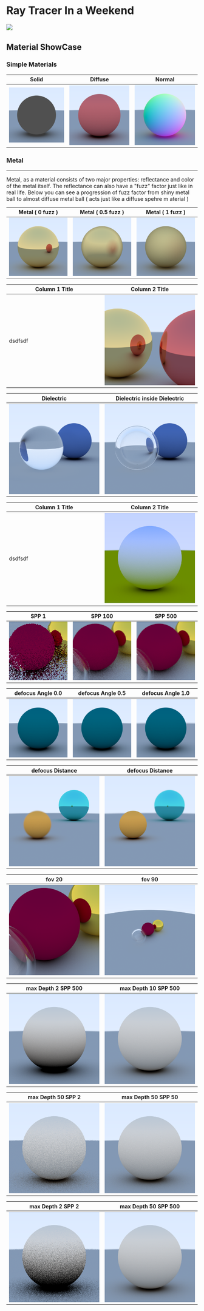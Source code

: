 # Ray Tracer In a Weekend

![](images/heroRender.png)

## Material ShowCase

### Simple Materials

| Solid | Diffuse | Normal |
|-------|---------|--------|
| ![](images/solid/render.png) | ![](images/diffuse/render.png) | ![](images/normal/render.png) |

### Metal
<hr>
Metal, as a material consists of two major properties: reflectance and color of the metal itself. The reflectance can also have a "fuzz" factor just like in real life. Below you can see a progression of fuzz factor from shiny metal ball to almost diffuse metal ball ( acts just like a diffuse spehre m aterial )

| Metal ( 0 fuzz ) | Metal ( 0.5 fuzz ) | Metal ( 1 fuzz ) |
|-------|---------|--------|
| ![](images/metal/fuzz0.png) | ![](images/metal/fuzz0.5.png) | ![](images/metal/fuzz1.png) |

<div align="center">
<table>
    <thead>
    <tr>
      <th width="50%">Column 1 Title</th>
      <th width="50%">Column 2 Title</th>
    </tr>
  </thead>
  <tbody>
  <tr>
    <td width="50%">
      dsdfsdf
    </td>
    <td width="50%">
      <img src="images/metal/metalIntoMetalreflection.png" width="100%">
    </td>
  </tr>
    </tbody>
</table>
</div>


| Dielectric | Dielectric inside Dielectric |
|-------|---------|
| ![](images/dielectric/dielctric.png) | ![](images/dielectric/dielectricInsideDielectricReRender.png) |

<div align="center">
<table>
    <thead>
    <tr>
      <th width="50%">Column 1 Title</th>
      <th width="50%">Column 2 Title</th>
    </tr>
  </thead>
  <tbody>
  <tr>
    <td width="50%">
      dsdfsdf
    </td>
    <td width="50%">
      <img src="images/BouncedReflections/render.png" width="100%">
    </td>
  </tr>
    </tbody>
</table>
</div>

| SPP 1 | SPP 100 | SPP 500 |
|-------|---------|--------|
| ![](images/antiAliasing/spp1-upscaled.png) | ![](images/antiAliasing/spp100-upscaled.png) | ![](images/antiAliasing/spp500-upscaled.png) |

| defocus Angle 0.0 | defocus Angle 0.5 | defocus Angle 1.0 |
|-------|---------|--------|
| ![](images/defocusAngle/0.0.png) | ![](images/defocusAngle/0.5.png) | ![](images/defocusAngle/1.0.png) |


| defocus Distance | defocus Distance |
|-------|---------|
| ![](images/defocusDistance/render1.png) | ![](images/defocusDistance/render2.png) |

| fov 20 | fov 90 |
|-------|---------|
| ![](images/fov/20.png) | ![](images/fov/90.png) |

| max Depth 2 SPP 500 | max Depth 10 SPP 500|
|---------|--------|
| ![](images/maxDepth/maxdepth2samplerate500.png) | ![](images/maxDepth/maxdepth10samplerate500.png) |

| max Depth 50 SPP 2 | max Depth 50 SPP 50 | 
|--------------------|---------------------|
| ![](images/maxDepth/maxdepth50samplerate2.png) | ![](images/maxDepth/maxdepth50samplerate50.png) | 

| max Depth 2 SPP 2 | max Depth 50 SPP 500 |
|-------------------|----------------------|
| ![](images/maxDepth/maxdepth2samplerate2.png) | ![](images/maxDepth/maxdepth50samplerate500.png) |
